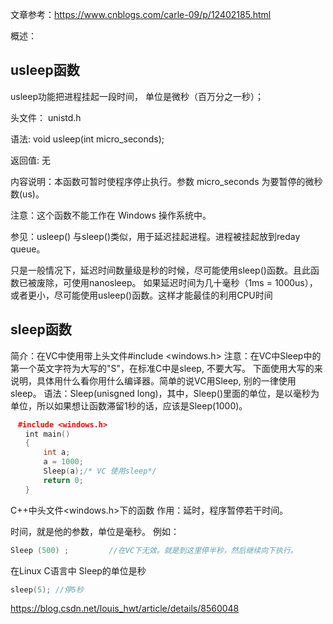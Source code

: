 文章参考：https://www.cnblogs.com/carle-09/p/12402185.html

概述：



## usleep函数

usleep功能把进程挂起一段时间， 单位是微秒（百万分之一秒）；

头文件： unistd.h

语法: void usleep(int micro_seconds);

返回值: 无

内容说明：本函数可暂时使程序停止执行。参数 micro_seconds 为要暂停的微秒数(us)。

注意：这个函数不能工作在 Windows 操作系统中。



参见：usleep() 与sleep()类似，用于延迟挂起进程。进程被挂起放到reday queue。

只是一般情况下，延迟时间数量级是秒的时候，尽可能使用sleep()函数。且此函数已被废除，可使用nanosleep。
如果延迟时间为几十毫秒（1ms = 1000us），或者更小，尽可能使用usleep()函数。这样才能最佳的利用CPU时间 



## sleep函数

简介：在VC中使用带上头文件#include <windows.h>
注意：在VC中Sleep中的第一个英文字符为大写的"S"，在标准C中是sleep, 不要大写。
下面使用大写的来说明，具体用什么看你用什么编译器。简单的说VC用Sleep, 别的一律使用sleep。
语法：Sleep(unisgned long)，其中，Sleep()里面的单位，是以毫秒为单位，所以如果想让函数滞留1秒的话，应该是Sleep(1000)。

```c++
　#include <windows.h>
　　int main()
　　{
　　    int a;
　　    a = 1000;
　　    Sleep(a);/* VC 使用sleep*/
　　    return 0;
　　}
```

C++中头文件<windows.h>下的函数
作用：延时，程序暂停若干时间。

时间，就是他的参数，单位是毫秒。
例如：

```c++
Sleep (500) ;         //在VC下无效。就是到这里停半秒，然后继续向下执行。
```



在Linux C语言中 Sleep的单位是秒

```c++
sleep(5); //停5秒
```

https://blog.csdn.net/louis_hwt/article/details/8560048